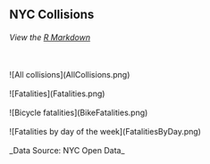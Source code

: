 ## NYC Collisions
###### View the [R Markdown](Main.Rmd)
<br />
![All collisions](AllCollisions.png) 
<br /><br />
![Fatalities](Fatalities.png) 
<br /><br />
![Bicycle fatalities](BikeFatalities.png) 
<br /><br />
![Fatalities by day of the week](FatalitiesByDay.png)
<br /><br />
_Data Source:  NYC Open Data_


